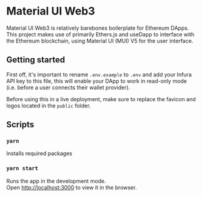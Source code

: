 # Material UI Web3

Material UI Web3 is relatively barebones boilerplate for Ethereum DApps. This project makes use of primarily Ethers.js and useDapp to interface with the Ethereum blockchain, using Material UI (MUI) V5 for the user interface.

## Getting started

First off, it's important to rename `.env.example` to `.env` and add your Infura API key to this file, this will enable your DApp to work in read-only mode (i.e. before a user connects their wallet provider).

Before using this in a live deployment, make sure to replace the favicon and logos located in the `public` folder.

## Scripts

### `yarn`

Installs required packages

### `yarn start`

Runs the app in the development mode.\
Open [http://localhost:3000](http://localhost:3000) to view it in the browser.
